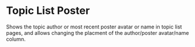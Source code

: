 # Topic List Poster
Shows the topic author or most recent poster avatar or name in topic list pages, and allows changing the placment of the author/poster avatar/name column.
